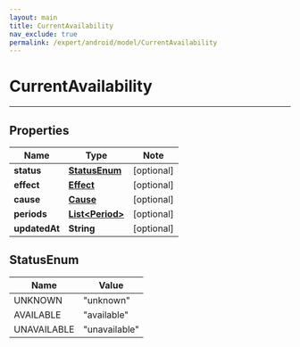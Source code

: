 ```yaml
---
layout: main
title: CurrentAvailability
nav_exclude: true
permalink: /expert/android/model/CurrentAvailability
---
```


# CurrentAvailability

---

## Properties

Name | Type | Note
---- | ---- | ----
**status** | [**StatusEnum**](#StatusEnum) | [optional] 
**effect** | [**Effect**](Effect.md) | [optional] 
**cause** | [**Cause**](Cause.md) | [optional] 
**periods** | [**List&lt;Period&gt;**](Period.md) | [optional] 
**updatedAt** | **String** | [optional] 

## StatusEnum

Name | Value
---- | -----
UNKNOWN | &quot;unknown&quot;
AVAILABLE | &quot;available&quot;
UNAVAILABLE | &quot;unavailable&quot;

